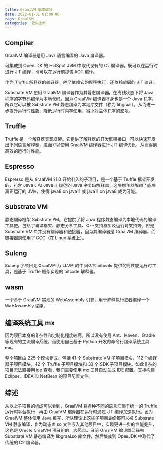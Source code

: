```yaml
---
title: GraalVM 组成部分
date: 2022-01-01 01:08:00
tags: GraalVM
categories: 软件技术
---
```


## Compiler

GraalVM 编译器是用 Java 语言编写的 Java 编译器。

可集成到 OpenJDK 的 HotSpot JVM 中取代现有的 C2 编译器。既可以在运行时进行 JIT 编译，也可以在运行前提供 AOT 编译。

作为 Truffle 解释器的编译器，除了依赖它的解释执行，还依赖底层的 JIT 编译。

Substrate VM 使用 GraalVM 编译器作为其静态编译器，在离线状态下将 Java 程序的字节码编译为本地代码。因为 GraalVM 编译器本身也是一个 Java 程序，所以它可以被 Substrate VM 静态编译为本地库文件（称为 libgraal），从而进一步提升运行时性能，降低运行时内存使用，减小对主体程序的影响。

## Truffle

Truffle 是一个解释器实现框架。它提供了解释器的开发框架接口，可以快速开发出不同语言解释器，进而可以使用 GraalVM 编译器进行 JIT 编译优化，从而得到高效的运行时性能。

## Espresso

Espresso 是从 GraalVM 21.0 开始引入的子项目，是一个基于 Truffle 框架开发的，符合 Java 8 和 Java 11 规范的 Java 字节码解释器。这层解释器解耦了底层真正运行的 JVM，使得 java8 on java11 或 java11 on java8 成为可能。

## Substrate VM

静态编译框架 Substrate VM。它提供了将 Java 程序静态编译为本地代码的编译工具链，包括了编译框架、静态分析工具、C++支持框架及运行时支持等。但是 Substrate VM 中并没有编译器和链接器，因为其编译器是 GraalVM 编译器，而链接器则使用了 GCC（在 Linux 系统上）。

## Sulong

Sulong 子项目是 GraalVM 为 LLVM 的中间语言 bitcode 提供的高性能运行时工具，是基于 Truffle 框架实现的 bitcode 解释器。

## wasm

一个基于 GraalVM 实现的 WebAssembly 引擎，用于解释执行或者编译一个 WebAssembly 程序。

## 编译系统工具 mx

因为项目本身的复杂性和定制化程度较高，所以没有使用 Ant、Maven、Gradle 等现有的主流编译系统，而使用自己基于 Python 开发的命令行编译系统工具 mx。

整个项目由 225 个模块组成，包括 41 个 Substrate VM 子项目模块，112 个编译器子项目模块，42 个 Truffle 子项目模块和 30 个 SDK 子项目模块。如此复杂的项目无法直接用 ide 查看，我们需要使用 mx 工具自动生成 IDE 配置。支持构建 Eclipse、IDEA 和 NetBean 的项目配置文件。

## 综述

从以上子项目的组成可以看到，GraalVM 将各种不同的语言汇集于统一的 Truffle 运行时平台执行，再由 GraalVM 编译器在运行时通过 JIT 编译加速执行。因为 GraalVM 整体使用 Java 编写，所以理论上这些子项目最终都可以被 Substrate VM 静态编译，作为动态库 so 文件嵌入其他项目中，实现更进一步的性能提升，这也是 Oracle GraalVM 项目组的一大愿景。目前 GraalVM 编译器已经被 Substrate VM 静态编译为 libgraal.so 库文件，然后集成到 OpenJDK 中取代了传统的 C2 编译器。
